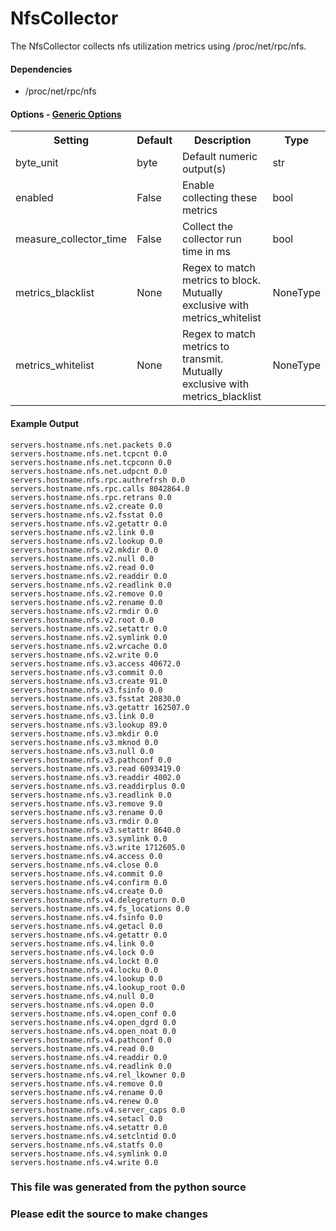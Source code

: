 NfsCollector
=====

The NfsCollector collects nfs utilization metrics using /proc/net/rpc/nfs.

#### Dependencies

 * /proc/net/rpc/nfs


#### Options - [Generic Options](Configuration)

<table><tr><th>Setting</th><th>Default</th><th>Description</th><th>Type</th></tr>
<tr><td>byte_unit</td><td>byte</td><td>Default numeric output(s)</td><td>str</td></tr>
<tr><td>enabled</td><td>False</td><td>Enable collecting these metrics</td><td>bool</td></tr>
<tr><td>measure_collector_time</td><td>False</td><td>Collect the collector run time in ms</td><td>bool</td></tr>
<tr><td>metrics_blacklist</td><td>None</td><td>Regex to match metrics to block. Mutually exclusive with metrics_whitelist</td><td>NoneType</td></tr>
<tr><td>metrics_whitelist</td><td>None</td><td>Regex to match metrics to transmit. Mutually exclusive with metrics_blacklist</td><td>NoneType</td></tr>
</table>

#### Example Output

```
servers.hostname.nfs.net.packets 0.0
servers.hostname.nfs.net.tcpcnt 0.0
servers.hostname.nfs.net.tcpconn 0.0
servers.hostname.nfs.net.udpcnt 0.0
servers.hostname.nfs.rpc.authrefrsh 0.0
servers.hostname.nfs.rpc.calls 8042864.0
servers.hostname.nfs.rpc.retrans 0.0
servers.hostname.nfs.v2.create 0.0
servers.hostname.nfs.v2.fsstat 0.0
servers.hostname.nfs.v2.getattr 0.0
servers.hostname.nfs.v2.link 0.0
servers.hostname.nfs.v2.lookup 0.0
servers.hostname.nfs.v2.mkdir 0.0
servers.hostname.nfs.v2.null 0.0
servers.hostname.nfs.v2.read 0.0
servers.hostname.nfs.v2.readdir 0.0
servers.hostname.nfs.v2.readlink 0.0
servers.hostname.nfs.v2.remove 0.0
servers.hostname.nfs.v2.rename 0.0
servers.hostname.nfs.v2.rmdir 0.0
servers.hostname.nfs.v2.root 0.0
servers.hostname.nfs.v2.setattr 0.0
servers.hostname.nfs.v2.symlink 0.0
servers.hostname.nfs.v2.wrcache 0.0
servers.hostname.nfs.v2.write 0.0
servers.hostname.nfs.v3.access 40672.0
servers.hostname.nfs.v3.commit 0.0
servers.hostname.nfs.v3.create 91.0
servers.hostname.nfs.v3.fsinfo 0.0
servers.hostname.nfs.v3.fsstat 20830.0
servers.hostname.nfs.v3.getattr 162507.0
servers.hostname.nfs.v3.link 0.0
servers.hostname.nfs.v3.lookup 89.0
servers.hostname.nfs.v3.mkdir 0.0
servers.hostname.nfs.v3.mknod 0.0
servers.hostname.nfs.v3.null 0.0
servers.hostname.nfs.v3.pathconf 0.0
servers.hostname.nfs.v3.read 6093419.0
servers.hostname.nfs.v3.readdir 4002.0
servers.hostname.nfs.v3.readdirplus 0.0
servers.hostname.nfs.v3.readlink 0.0
servers.hostname.nfs.v3.remove 9.0
servers.hostname.nfs.v3.rename 0.0
servers.hostname.nfs.v3.rmdir 0.0
servers.hostname.nfs.v3.setattr 8640.0
servers.hostname.nfs.v3.symlink 0.0
servers.hostname.nfs.v3.write 1712605.0
servers.hostname.nfs.v4.access 0.0
servers.hostname.nfs.v4.close 0.0
servers.hostname.nfs.v4.commit 0.0
servers.hostname.nfs.v4.confirm 0.0
servers.hostname.nfs.v4.create 0.0
servers.hostname.nfs.v4.delegreturn 0.0
servers.hostname.nfs.v4.fs_locations 0.0
servers.hostname.nfs.v4.fsinfo 0.0
servers.hostname.nfs.v4.getacl 0.0
servers.hostname.nfs.v4.getattr 0.0
servers.hostname.nfs.v4.link 0.0
servers.hostname.nfs.v4.lock 0.0
servers.hostname.nfs.v4.lockt 0.0
servers.hostname.nfs.v4.locku 0.0
servers.hostname.nfs.v4.lookup 0.0
servers.hostname.nfs.v4.lookup_root 0.0
servers.hostname.nfs.v4.null 0.0
servers.hostname.nfs.v4.open 0.0
servers.hostname.nfs.v4.open_conf 0.0
servers.hostname.nfs.v4.open_dgrd 0.0
servers.hostname.nfs.v4.open_noat 0.0
servers.hostname.nfs.v4.pathconf 0.0
servers.hostname.nfs.v4.read 0.0
servers.hostname.nfs.v4.readdir 0.0
servers.hostname.nfs.v4.readlink 0.0
servers.hostname.nfs.v4.rel_lkowner 0.0
servers.hostname.nfs.v4.remove 0.0
servers.hostname.nfs.v4.rename 0.0
servers.hostname.nfs.v4.renew 0.0
servers.hostname.nfs.v4.server_caps 0.0
servers.hostname.nfs.v4.setacl 0.0
servers.hostname.nfs.v4.setattr 0.0
servers.hostname.nfs.v4.setclntid 0.0
servers.hostname.nfs.v4.statfs 0.0
servers.hostname.nfs.v4.symlink 0.0
servers.hostname.nfs.v4.write 0.0
```

### This file was generated from the python source
### Please edit the source to make changes

